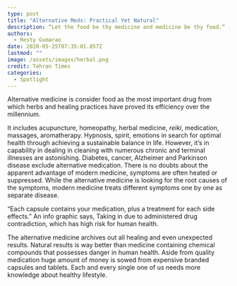 ```yaml
---
type: post
title: "Alternative Meds: Practical Yet Natural"
description: “Let the food be thy medicine and medicine be thy food.” - Hippocrates
authors:
  - Resty Gumarao
date: 2020-05-25T07:35:01.857Z
lastmod: ""
image: /assets/images/herbal.png
credit: Tehran Times
categories:
  - Spotlight
---
```

Alternative medicine is consider food as the most important drug from which herbs and healing practices have proved its efficiency over the millennium.

It includes acupuncture, homeopathy, herbal medicine, *reiki*, medication, massages, aromatherapy. Hypnosis, spirit, emotions in search for optimal health through achieving a sustainable balance in life. However, it’s in capability in dealing in cleaning with numerous chronic and terminal illnesses are astonishing.  Diabetes, cancer, Alzheimer and Parkinson disease exclude alternative medication. There is no doubts about the apparent advantage of modern medicine, symptoms are often heated or suppressed. While the alternative medicine is looking for the root causes of the symptoms, modern medicine treats different symptoms one by one as separate disease. 

“Each capsule contains your medication, plus a treatment for each side effects.” An info graphic says, Taking in due to administered drug contradiction, which has high risk for human health. 

The alternative medicine archives out all healing and even unexpected results. Natural results is way better than medicine containing chemical compounds that possesses danger in human health. Aside from quality medication huge amount of money is sowed from expensive branded capsules and tablets. Each and every single one of us needs more knowledge about healthy lifestyle.